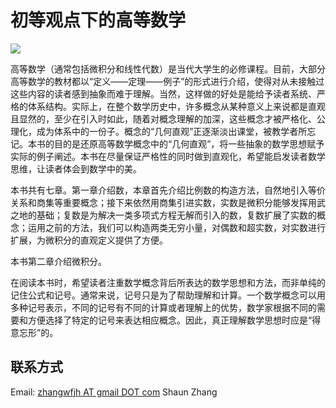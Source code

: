 # 初等观点下的高等数学

![](https://camo.githubusercontent.com/6887feb0136db5156c4f4146e3dd2681d06d9c75/68747470733a2f2f692e6372656174697665636f6d6d6f6e732e6f72672f6c2f62792d6e632d73612f342e302f38387833312e706e67)

高等数学（通常包括微积分和线性代数）是当代大学生的必修课程。目前，大部分高等数学的教材都以“定义——定理——例子”的形式进行介绍，使得对从未接触过这些内容的读者感到抽象而难于理解。当然，这样做的好处是能给予读者系统、严格的体系结构。实际上，在整个数学历史中，许多概念从某种意义上来说都是直观且显然的，至少在引入时如此，随着对概念理解的加深，这些概念才被严格化、公理化，成为体系中的一份子。概念的“几何直观”正逐渐淡出课堂，被教学者所忘记。本书的目的是还原高等数学概念中的“几何直观”，将一些抽象的数学思想赋予实际的例子阐述。本书在尽量保证严格性的同时做到直观化，希望能启发读者数学思维，让读者体会到数学中的美。

本书共有七章。第一章介绍数，本章首先介绍比例数的构造方法，自然地引入等价关系和商集等重要概念；接下来依然用商集引进实数，实数是微积分能够发挥用武之地的基础；复数是为解决一类多项式方程无解而引入的数，复数扩展了实数的概念；运用之前的方法，我们可以构造两类无穷小量，对偶数和超实数，对实数进行扩展，为微积分的直观定义提供了方便。

本书第二章介绍微积分。

在阅读本书时，希望读者注重数学概念背后所表达的数学思想和方法，而非单纯的记住公式和记号。通常来说，记号只是为了帮助理解和计算。一个数学概念可以用多种记号表示，不同的记号有不同的计算或者理解上的优势，数学家根据不同的需要和方便选择了特定的记号来表达相应概念。因此，真正理解数学思想时应是“得意忘形”的。

## 联系方式

Email: [zhangwfjh AT gmail DOT com](mailto:zhangwfjh@gmail.com)  Shaun Zhang

